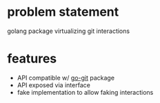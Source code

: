 # problem statement

golang package virtualizing git interactions

# features

- API compatible w/ [go-git](https://github.com/src-d/go-git) package
- API exposed via interface
- fake implementation to allow faking interactions
